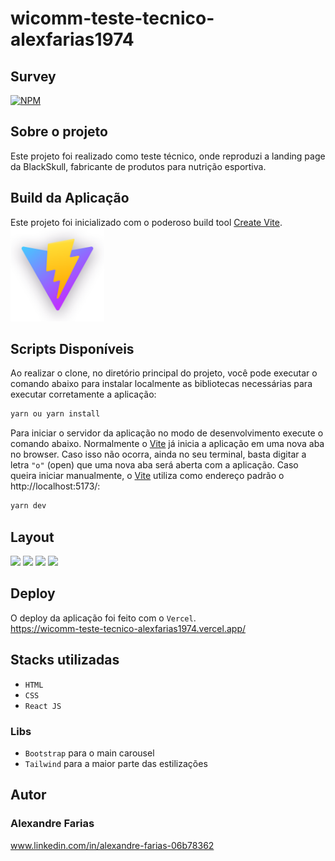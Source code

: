 # wicomm-teste-tecnico-alexfarias1974

## Survey

[![NPM](https://img.shields.io/npm/l/react)](https://github.com/alexfarias1974/teste-tecnico-kenzie-alexfarias1974/blob/main/LICENCE)

## Sobre o projeto

Este projeto foi realizado como teste técnico, onde reproduzi a landing page da BlackSkull, fabricante de produtos para nutrição esportiva.

## Build da Aplicação

Este projeto foi inicializado com o poderoso build tool [Create Vite](https://vitejs.dev/).\
<img src="https://github.com/alexfarias1974/teste-tecnico-kenzie-alexfarias1974/blob/main/src/assets/vite.png" width="150px" />

## Scripts Disponíveis

Ao realizar o clone, no diretório principal do projeto, você pode executar o comando abaixo para instalar localmente as bibliotecas necessárias para executar corretamente a aplicação:

```bash
yarn ou yarn install
```
Para iniciar o servidor da aplicação no modo de desenvolvimento execute o comando abaixo. Normalmente o [Vite](https://vitejs.dev/) já inicia a aplicação em uma nova aba no browser. Caso isso não ocorra, ainda no seu terminal, basta digitar a letra `"o"` (open) que uma nova aba será aberta com a aplicação. Caso queira iniciar manualmente, o [Vite](https://vitejs.dev/) utiliza como endereço padrão o http://localhost:5173/:

```bash
yarn dev
```
## Layout

<img src="https://user-images.githubusercontent.com/99928629/232615064-23207995-c324-42d5-a092-4576baa473e6.png" width=400px />
<img src="https://user-images.githubusercontent.com/99928629/232615068-91947275-5867-435d-9d27-40c98240fc6c.png" width=400px />
<img src="https://user-images.githubusercontent.com/99928629/232615073-c8c3d44d-40e7-43a8-8972-9e8e1d6cd524.png" width=400px />
<img src="https://user-images.githubusercontent.com/99928629/232615076-f0df6d1f-c215-4919-9f0e-a6ebfb08e61a.png" width=400px />


## Deploy

O deploy da aplicação foi feito com o `Vercel`.\
https://wicomm-teste-tecnico-alexfarias1974.vercel.app/

## Stacks utilizadas

- `HTML`
- `CSS`
- `React JS`

### Libs

- `Bootstrap` para o main carousel
- `Tailwind` para a maior parte das estilizações

## Autor

### Alexandre Farias 
www.linkedin.com/in/alexandre-farias-06b78362

